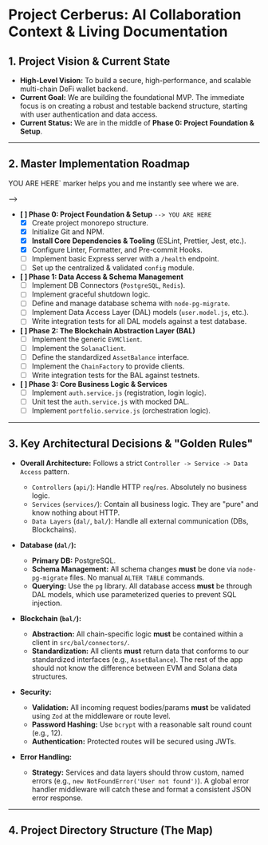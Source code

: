 # Project Cerberus: AI Collaboration Context & Living Documentation
<!-- 
  INSTRUCTIONS FOR THE HUMAN (YOU):
  1. **THIS IS OUR SHARED BRAIN.** Keep it open while you work.
  2. **UPDATE IT AFTER EVERY COMMIT.** The state of this doc MUST match the `develop` branch.
  3. **PASTE RELEVANT SECTIONS TO ME.** At the start of a new work session, copy/paste the relevant parts (e.g., Current State, Goal, Key Decisions) into our chat to brief me.
-->

## 1. Project Vision & Current State

- **High-Level Vision:** To build a secure, high-performance, and scalable multi-chain DeFi wallet backend.
- **Current Goal:** We are building the foundational MVP. The immediate focus is on creating a robust and testable backend structure, starting with user authentication and data access.
- **Current Status:** We are in the middle of **Phase 0: Project Foundation & Setup**.

---

## 2. Master Implementation Roadmap
<!-- 
  HOW TO USE:
  - Update this like a checklist. Change `[ ]` to `[x]` when a task is complete and committed.
  - The `--> YOU ARE HERE` marker helps you and me instantly see where we are.
-->

- **[ ] Phase 0: Project Foundation & Setup** `--> YOU ARE HERE`
  - [x] Create project monorepo structure.
  - [x] Initialize Git and NPM.
  - [x] **Install Core Dependencies & Tooling** (ESLint, Prettier, Jest, etc.).
  - [x] Configure Linter, Formatter, and Pre-commit Hooks.
  - [ ] Implement basic Express server with a `/health` endpoint.
  - [ ] Set up the centralized & validated `config` module.

- **[ ] Phase 1: Data Access & Schema Management**
  - [ ] Implement DB Connectors (`PostgreSQL`, `Redis`).
  - [ ] Implement graceful shutdown logic.
  - [ ] Define and manage database schema with `node-pg-migrate`.
  - [ ] Implement Data Access Layer (DAL) models (`user.model.js`, etc.).
  - [ ] Write integration tests for all DAL models against a test database.

- **[ ] Phase 2: The Blockchain Abstraction Layer (BAL)**
  - [ ] Implement the generic `EVMClient`.
  - [ ] Implement the `SolanaClient`.
  - [ ] Define the standardized `AssetBalance` interface.
  - [ ] Implement the `ChainFactory` to provide clients.
  - [ ] Write integration tests for the BAL against testnets.

- **[ ] Phase 3: Core Business Logic & Services**
  - [ ] Implement `auth.service.js` (registration, login logic).
  - [ ] Unit test the `auth.service.js` with mocked DAL.
  - [ ] Implement `portfolio.service.js` (orchestration logic).

<!-- ... Other phases will be added here as we progress ... -->

---

## 3. Key Architectural Decisions & "Golden Rules"
<!--
  HOW TO USE:
  - This is our constitution. Record every major decision here.
  - This prevents me from suggesting solutions that contradict our established patterns.
-->

- **Overall Architecture:** Follows a strict `Controller -> Service -> Data Access` pattern.
  - `Controllers` (`api/`): Handle HTTP `req`/`res`. Absolutely no business logic.
  - `Services` (`services/`): Contain all business logic. They are "pure" and know nothing about HTTP.
  - `Data Layers` (`dal/`, `bal/`): Handle all external communication (DBs, Blockchains).

- **Database (`dal/`):**
  - **Primary DB:** PostgreSQL.
  - **Schema Management:** All schema changes **must** be done via `node-pg-migrate` files. No manual `ALTER TABLE` commands.
  - **Querying:** Use the `pg` library. All database access **must** be through DAL models, which use parameterized queries to prevent SQL injection.

- **Blockchain (`bal/`):**
  - **Abstraction:** All chain-specific logic **must** be contained within a client in `src/bal/connectors/`.
  - **Standardization:** All clients **must** return data that conforms to our standardized interfaces (e.g., `AssetBalance`). The rest of the app should not know the difference between EVM and Solana data structures.

- **Security:**
  - **Validation:** All incoming request bodies/params **must** be validated using `Zod` at the middleware or route level.
  - **Password Hashing:** Use `bcrypt` with a reasonable salt round count (e.g., 12).
  - **Authentication:** Protected routes will be secured using JWTs.

- **Error Handling:**
  - **Strategy:** Services and data layers should throw custom, named errors (e.g., `new NotFoundError('User not found')`). A global error handler middleware will catch these and format a consistent JSON error response.

---

## 4. Project Directory Structure (The Map)
<!--
  HOW TO USE:
  - Update this only when you add a new key file or restructure directories.
  - This gives me a quick mental map of the codebase.
-->